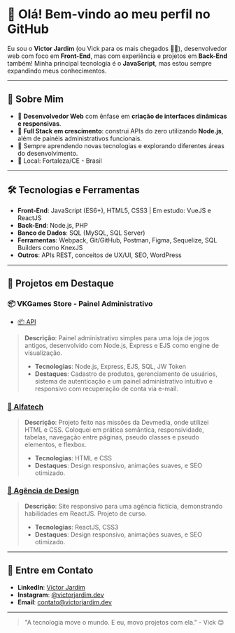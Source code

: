 # 👋 Olá! Bem-vindo ao meu perfil no GitHub

Eu sou o **Victor Jardim** (ou Vick para os mais chegados 👨‍💻), desenvolvedor web com foco em **Front-End**, mas com experiência e projetos em **Back-End** também! Minha principal tecnologia é o **JavaScript**, mas estou sempre expandindo meus conhecimentos.

---

## 🚀 Sobre Mim

- 🎯 **Desenvolvedor Web** com ênfase em **criação de interfaces dinâmicas e responsivas**.
- 🔄 **Full Stack em crescimento**: construi APIs do zero utilizando **Node.js**, além de painéis administrativos funcionais.
- 🌱 Sempre aprendendo novas tecnologias e explorando diferentes áreas do desenvolvimento.
- 📍 Local: Fortaleza/CE - Brasil

---

## 🛠️ Tecnologias e Ferramentas

- **Front-End**: JavaScript (ES6+), HTML5, CSS3 | Em estudo: VueJS e ReactJS
- **Back-End**: Node.js, PHP
- **Banco de Dados**: SQL (MySQL, SQL Server)
- **Ferramentas**: Webpack, Git/GitHub, Postman, Figma, Sequelize, SQL Builders como KnexJS
- **Outros**: APIs REST, conceitos de UX/UI, SEO, WordPress

---

## 🌟 Projetos em Destaque

### 📦 VKGames Store - Painel Administrativo
- [📦 API ](https://github.com/victorjardim-dev/vkgames)
> **Descrição**: Painel administrativo simples para uma loja de jogos antigos, desenvolvido com Node.js, Express e EJS como engine de visualização. 
> - **Tecnologias**: Node.js, Express, EJS, SQL, JW Token
> - **Destaques**: Cadastro de produtos, gerenciamento de usuários, sistema de autenticação e um painel administrativo intuitivo e responsivo com recuperação de conta via e-mail.

### [🎨 Alfatech](https://github.com/victorjardim-dev/alfatech)
> **Descrição**: Projeto feito nas missões da Devmedia, onde utilizei HTML e CSS. Coloquei em prática semântica, responsividade, tabelas, navegação entre páginas, pseudo classes e pseudo elementos, e flexbox.
> - **Tecnologias**: HTML e CSS
> - **Destaques**: Design responsivo, animações suaves, e SEO otimizado.

### [🎨 Agência de Design](https://github.com/victorjardim-dev/agencia-design)
> **Descrição**: Site responsivo para uma agência fictícia, demonstrando habilidades em ReactJS. Projeto de curso.
> - **Tecnologias**: ReactJS, CSS3
> - **Destaques**: Design responsivo, animações suaves, e SEO otimizado.

---

## 📢 Entre em Contato

- **LinkedIn**: [Victor Jardim](https://linkedin.com/in/victorjardimdev)
- **Instagram**: [@victorjardim.dev](https://www.instagram.com/victorjardim.dev/)
- **Email**: contato@victorjardim.dev

---

> "A tecnologia move o mundo. E eu, movo projetos com ela." - Vick 😊
